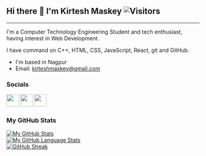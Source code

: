 ## Hi there 👋  I'm Kirtesh Maskey ![Visitors](https://visitor-badge.glitch.me/badge?page_id=kirteshmaskey) 
-----------------------------------

I'm a Computer Technology Engineering Student and tech enthusiast, having interest in Web Development.

I have command on C++, HTML, CSS, JavaScript, React, git and GitHub.

* I'm based in Nagpur
* Email: kirteshmaskey@gmail.com


### Socials
<p align="left">
  <a href="https://github.com/kirteshmaskey" target="_blank" rel="noreferrer"><img src="https://github.githubassets.com/images/modules/logos_page/GitHub-Mark.png" width="32" height="32" /></a> 
  <a href="https://www.linkedin.com/in/kirteshmaskey/" target="_blank" rel="noreferrer"><img src="https://raw.githubusercontent.com/danielcranney/readme-generator/main/public/icons/socials/linkedin.svg" width="32" height="32" /></a>
  <a href="https://www.instagram.com/kirtesh_maskey/" target="_blank" rel="noreferrer"><img src="https://raw.githubusercontent.com/danielcranney/readme-generator/main/public/icons/socials/instagram.svg" width="32" height="32" /></a>
</p>


### My GitHub Stats
[![My GitHub Stats](https://github-readme-stats.vercel.app/api/?username=kirteshmaskey&count_private=true&theme=tokyonight&showicons=true)]()
<br/>
[![My GitHub Language Stats](https://github-readme-stats.vercel.app/api/top-langs/?username=kirteshmaskey&langs_count=5&theme=tokyonight)]()
<br/>
[![GitHub Streak](https://streak-stats.demolab.com?user=kirteshmaskey)](https://git.io/streak-stats)
